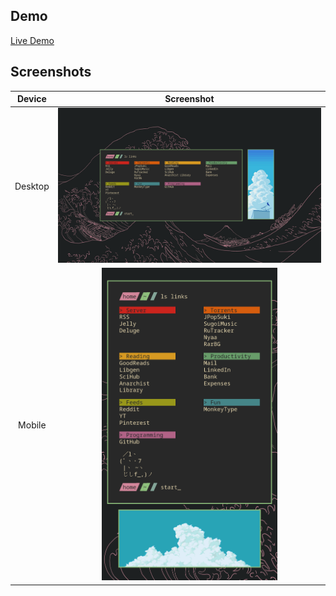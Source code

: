 ## Demo
[Live Demo](http://MarshDeer.github.io/startpage)

## Screenshots
Device|Screenshot
:---:|:---:
Desktop|<img src="deskscrot.png" style="width:600px;">
Mobile|<img src="phonescrot.png" style="height:500px;">
